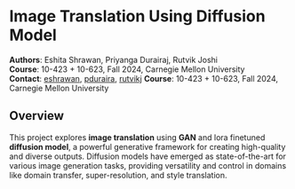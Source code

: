# Image Translation Using Diffusion Model

**Authors**: Eshita Shrawan, Priyanga Durairaj, Rutvik Joshi  
**Course**: 10-423 + 10-623, Fall 2024, Carnegie Mellon University  
**Contact**: [eshrawan](mailto:eshrawan@cmu.edu), [pduraira](mailto:pduraira@cmu.edu), [rutvikj](mailto:rutvikj@cmu.edu)
**Course**: 10-423 + 10-623, Fall 2024, Carnegie Mellon University

## Overview

This project explores **image translation** using **GAN** and lora finetuned **diffusion model**, a powerful generative framework for creating high-quality and diverse outputs. Diffusion models have emerged as state-of-the-art for various image generation tasks, providing versatility and control in domains like domain transfer, super-resolution, and style translation.

